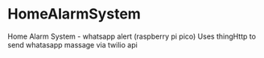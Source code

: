 # HomeAlarmSystem
Home Alarm System - whatsapp alert (raspberry pi pico) 
Uses thingHttp to send whatasapp massage via twilio api

